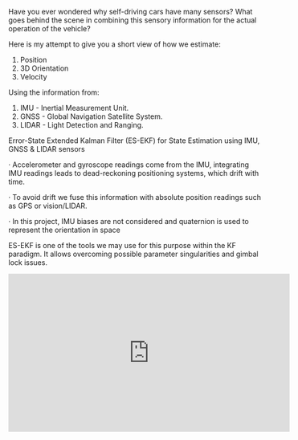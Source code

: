 Have you ever wondered why self-driving cars have many sensors?
What goes behind the scene in combining this sensory information for the actual operation of the vehicle?

Here is my attempt to give you a short view of how we estimate:
1. Position
2. 3D Orientation
3. Velocity

Using the information from:
1. IMU - Inertial Measurement Unit.
2. GNSS - Global Navigation Satellite System.
3. LIDAR - Light Detection and Ranging.

Error-State Extended Kalman Filter (ES-EKF) for State Estimation using IMU, GNSS & LIDAR sensors

· Accelerometer and gyroscope readings come from the IMU, integrating IMU readings leads to dead-reckoning positioning systems, which drift with time.

· To avoid drift we fuse this information with absolute position readings such as GPS or vision/LIDAR.

· In this project, IMU biases are not considered and quaternion is used to represent the orientation in space

ES-EKF is one of the tools we may use for this purpose within the KF paradigm. It allows overcoming possible parameter singularities and gimbal lock issues.

<iframe width="560" height="315" src="https://www.youtube.com/embed/Ii5cZERYFuw" title="YouTube video player" frameborder="0" allow="accelerometer; autoplay; clipboard-write; encrypted-media; gyroscope; picture-in-picture" allowfullscreen></iframe>

